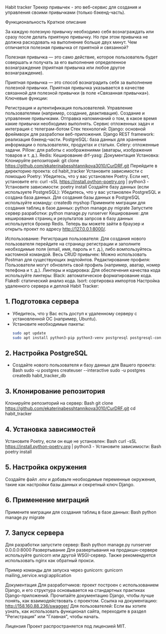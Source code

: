 Habit tracker
Трекер привычек - это веб-сервис для создания и управления своими привычками (только бэкенд-часть).

Функциональность
Краткое описание

За каждую полезную привычку необходимо себя вознаграждать или сразу после делать приятную привычку.
Но при этом привычка не должна расходовать на выполнение больше двух минут.
Чем отличается полезная привычка от приятной и связанной?

Полезная привычка — это само действие, которое пользователь будет совершать и получать за его выполнение определенное
вознаграждение (приятная привычка или любое другое вознаграждение).

Приятная привычка — это способ вознаградить себя за выполнение полезной привычки.
Приятная привычка указывается в качестве связанной для полезной привычки (в поле «Связанная привычка»).
Ключевые функции:

Регистрация и аутентификация пользователей.
Управление пользователями (например, создание, деактивация).
Создание и управление привычками.
Отправка напоминаний о том, в какое время какие привычки необходимо выполнять.
Сервис отложенных задач и интеграция с телеграм-ботом
Стек технологий:
Django: основной фреймворк для разработки веб-приложения.
Django REST framework: реализация бэкенд-части.
PostgreSQL: база данных для хранения информации о пользователях, продуктах и статьях.
Celery: отложенные задачи.
Pillow: для работы с изображениями (аватары, изображения товаров и т. д.).
Redis: Кеширование
drf-yasg: Документация
Установка:
Клонируйте репозиторий: git clone https://github.com/ekaterinabesshtannikova3010/CurDRF.git
Перейдите в директорию проекта: cd habit_tracker
Установите зависимости с помощью Poetry: Убедитесь, что у вас установлен Poetry. Если нет, установите его: curl
-sSL https://install.python-poetry.org | python3 -
Установите зависимости: poetry install
Создайте базу данных (если используете PostgreSQL): Убедитесь, что у вас установлен PostgreSQL и создана база данных.
Для создания базы данных в PostgreSQL используйте команду: createdb myshop
Примените миграции для создания таблиц в базе данных: python manage.py migrate
Запустите сервер разработки: python manage.py runserver
Кеширование: для кеширования страниц и результатов запрсов в базу данных используется брокер Redis.
Теперь вы можете зайти в браузер и открыть проект по адресу http://127.0.0.1:8000/.

Использование:
Регистрация пользователя: Для создания нового пользователя перейдите на страницу регистрации и заполните необходимые
поля (email, имя, пароль и т. д.), либо вомпользуйтесь кастомной командой.
Весь CRUD привычек: Можно использовать Postman для существующих эндпойнтов.
Редактирование профиля: Пользователи могут обновлять свой профиль (например, аватар, номер телефона и т. д.).
Линтеры и кодировка:
Для обеспечения качества кода используйте линтеры:
Black: автоматическое форматирование кода.
Flake8: статический анализ кода.
Isort: сортировка импортов
Настройка удаленного сервера и деплой Habit Tracker:

## 1. Подготовка сервера

- Убедитесь, что у Вас есть доступ к удаленному серверу с установленной ОС (например, Ubuntu).
- Установите необходимые пакеты:
  ```bash
  sudo apt update
  sudo apt install python3-pip python3-venv postgresql postgresql-contrib nginx curl

## 2. Настройка PostgreSQL

- Создайте нового пользователя и базу данных для Вашего проекта:
  Bash
  sudo -u postgres createuser --interactive
  sudo -u postgres createdb habit_tracker_db

## 3. Клонирование репозитория

Клонируйте репозиторий на сервер:
Bash
git clone https://github.com/ekaterinabesshtannikova3010/CurDRF.git
cd habit_tracker

## 4. Установка зависимостей

Установите Poetry, если он еще не установлен:
Bash
curl -sSL https://install.python-poetry.org | python3 -
Установите зависимости:
Bash
poetry install

## 5. Настройка окружения

Создайте файл .env и добавьте необходимые переменные окружения, такие как настройки базы данных и секретный ключ
Django.

## 6. Применение миграций

Примените миграции для создания таблиц в базе данных:
Bash
python manage.py migrate

## 7. Запуск сервера

Для разработки запустите сервер:
Bash
python manage.py runserver 0.0.0.0:8000
Развертывание
Для развертывания на продакшн-сервере используйте gunicorn или другой WSGI-сервер. Также рекомендуется использовать
nginx как обратный прокси.

Пример команды для запуска через gunicorn: gunicorn mailing_service.wsgi:application

Документация
Для разработчиков: проект построен с использованием Django, и его структура основывается на стандартных практиках
Django-приложений. Прочитайте документацию Django, чтобы лучше понять, как взаимодействовать с проектом. Ссылка на
документацию: http://158.160.88.236/swagger/ Для пользователей: Если вы хотите узнать, как использовать функционал
сайта, переходите в раздел "Регистрация" или "Главная", чтобы начать.

Лицензия
Проект распространяется под лицензией MIT.
